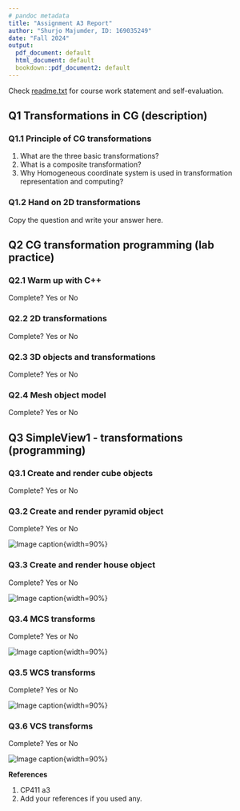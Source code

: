 ```yaml
---
# pandoc metadata
title: "Assignment A3 Report"
author: "Shurjo Majumder, ID: 169035249"
date: "Fall 2024"
output:
  pdf_document: default
  html_document: default
  bookdown::pdf_document2: default
---
```


Check [readme.txt](readme.txt) for course work statement and self-evaluation. 
  
## Q1 Transformations in CG (description)

### Q1.1 Principle of CG transformations

1. What are the three basic transformations?
2. What is a composite transformation?
3. Why Homogeneous coordinate system is used in transformation representation and computing?

### Q1.2 Hand on 2D transformations

Copy the question and write your answer here.


## Q2 CG transformation programming (lab practice)


### Q2.1 Warm up with C++ 

Complete? Yes or No 

<!--If you answer Yes, insert one or more screenshot images to show the completion.-->

[//]: # (![Image caption]&#40;images/demo.png&#41;)

<!-- If No, add a short description to describe the issues encountered.-->

### Q2.2 2D transformations 

Complete? Yes or No 

<!--If you answer Yes, insert one or more screenshot images to show the completion.-->

[//]: # (![Image caption]&#40;images/demo.png&#41;)

<!-- If No, add a short description to describe the issues encountered.-->

### Q2.3 3D objects and transformations 

Complete? Yes or No 

<!--If you answer Yes, insert one or more screenshot images to show the completion.-->

[//]: # (![Image caption]&#40;images/demo.png&#41;{width=90%})

<!-- If No, add a short description to describe the issues encountered.-->

### Q2.4 Mesh object model 

Complete? Yes or No 

<!--If you answer Yes, insert one or more screenshot images to show the completion.-->

[//]: # (![Image caption]&#40;images/demo.png&#41;{width=90%})

<!-- If No, add a short description to describe the issues encountered.-->


## Q3 SimpleView1 - transformations (programming)


### Q3.1 Create and render cube objects

Complete? Yes or No 

<!--If you answer Yes, insert one or more screenshot images to show the completion. -->

[//]: # (![Image caption]&#40;images/demo.png&#41;{width=90%})

<!--If No, add a short description to describe the issues encountered.-->


### Q3.2 Create and render pyramid object

Complete? Yes or No 

<!--If you answer Yes, insert one or more screenshot images to show the completion. -->

![Image caption](images/demo.png){width=90%}

<!--If No, add a short description to describe the issues encountered.-->


### Q3.3 Create and render house object

Complete? Yes or No 

<!--If you answer Yes, insert one or more screenshot images to show the completion. -->

![Image caption](images/demo.png){width=90%}

<!--If No, add a short description to describe the issues encountered.-->


### Q3.4 MCS transforms

Complete? Yes or No 

<!--If you answer Yes, insert one or more screenshot images to show the completion. -->

![Image caption](images/demo.png){width=90%}

<!--If No, add a short description to describe the issues encountered.-->


### Q3.5 WCS transforms

Complete? Yes or No 

<!--If you answer Yes, insert one or more screenshot images to show the completion. -->

![Image caption](images/demo.png){width=90%}

<!--If No, add a short description to describe the issues encountered.-->


### Q3.6 VCS transforms

Complete? Yes or No 

<!--If you answer Yes, insert one or more screenshot images to show the completion. -->

![Image caption](images/demo.png){width=90%}

<!--If No, add a short description to describe the issues encountered.-->




**References**

1. CP411 a3
2. Add your references if you used any. 

